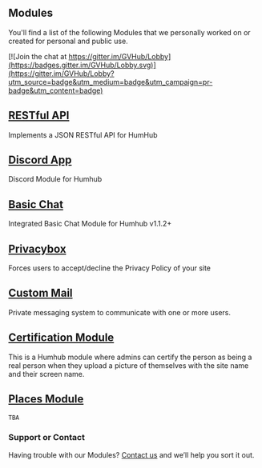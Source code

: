 ## Modules
You'll find a list of the following Modules that we personally worked on or created for personal and public use.

[![Join the chat at https://gitter.im/GVHub/Lobby](https://badges.gitter.im/GVHub/Lobby.svg)](https://gitter.im/GVHub/Lobby?utm_source=badge&utm_medium=badge&utm_campaign=pr-badge&utm_content=badge)

## [RESTful API](https://github.com/GreenVolume/humhub-RESTful-API)
Implements a JSON RESTful API for HumHub

## [Discord App](https://github.com/GreenVolume/humhub-discordapp-module)
Discord Module for Humhub

## [Basic Chat](https://github.com/GreenVolume/humhub-BasicChat-module)
Integrated Basic Chat Module for Humhub v1.1.2+

## [Privacybox](https://github.com/GreenVolume/humhub-modules-privacybox)
Forces users to accept/decline the Privacy Policy of your site

## [Custom Mail](https://github.com/GreenVolume/Custom-Humhub-Mail-Module)
Private messaging system to communicate with one or more users.

## [Certification Module](https://github.com/GreenVolume/humhub-certification-module)
This is a Humhub module where admins can certify the person as being a real person when they upload a picture of themselves with the site name and their screen name.

## [Places Module](https://github.com/GreenVolume/humhub-places-module)
`TBA`

### Support or Contact
Having trouble with our Modules? [Contact us](mailto:tsuharusarah@gmail.com) and we’ll help you sort it out.
